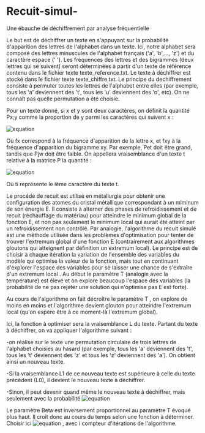 # Recuit-simul-
Une ébauche de déchiffrement par analyse fréquentielle

Le but est de déchiffrer un texte en s'appuyant sur la probabilité d'apparition des lettres de l'alphabet dans un texte. 
Ici, notre alphabet sera composé des lettres minuscules de l'alphabet français ('a', 'b',..., 'z') et du caractère espace (' '). 
Les fréquences des lettres et des bigrammes (deux lettres qui se suivent) seront déterminées à partir d'un texte de référence contenu dans le fichier texte texte_reference.txt.
Le texte à déchiffrer est stocké dans le fichier texte texte_chiffre.txt. Le principe du dechiffrement
consiste à permuter toutes les lettres de l'alphabet entre elles (par exemple, tous les 'a' deviennent des 't', tous les 'u' deviennent des 'o', etc). On ne connaît pas quelle permutation a été choisie. 


Pour un texte donné, si x et y sont deux caractères, on définit la quantité Px;y comme la proportion de y parmi les caractères qui suivent x : 

![equation](http://www.sciweavers.org/upload/Tex2Img_1615581681/render.png)

Où fx correspond à la fréquence d'apparition de la lettre x, et fxy à la fréquence d'apparition du
bigramme xy. Par exemple, Pet doit être grand, tandis que Pjw doit être faible. 
On appellera vraisemblance d'un texte t relative à la matrice P la quantité : 

![equation](http://www.sciweavers.org/download/Tex2Img_1615582284.jpg)

Où ti représente le ième caractère du texte t. 


Le procédé de recuit est utilisé en métallurgie pour obtenir une configuration des atomes du cristal métallique correspondant à un miminum de son énergie E. 
Il consiste à alterner des phases de refroidissement et de recuit (réchauffage du matériau) pour atteindre le minimum global de la fonction E, et non pas seulement le minimum local qui aurait été atteint par un refroidissement non contrôlé. 
Par analogie, l'algorithme du recuit simulé est une méthode utilisée dans les problèmes d'optimisation pour tenter de trouver l'extremum global d'une fonction E (contrairement aux algorithmes
gloutons qui atteignent par définition un extremum local). Le principe est de choisir à chaque itération la variation de l'ensemble des variables du modèle qui optimise la valeur de la fonction, mais tout en continuant d'explorer l'espace des variables pour se laisser une chance de s'extraire
d'un extremum local . Au début le paramètre T (analogie avec la température) est élevé et on explore beaucoup l'espace
des variables (la probabilité de ne pas rejeter une solution qui n'optimise pas E est forte).

Au cours de l'algorithme on fait décroître le paramètre T , on explore de moins en moins et l'algorithme
devient glouton pour atteindre l'extremum local (qu'on espère être à ce moment-là l'extremum
global).

Ici, la fonction à optimiser sera la vraisemblance L du texte. 
Partant du texte à déchiffrer, on va
appliquer l'algorithme suivant : 

-on réalise sur le texte une permutation circulaire de trois lettres de l'alphabet choisies au
hasard (par exemple, tous les 'a' deviennent des 't', tous les 't' deviennent des 'z' et
tous les 'z' deviennent des 'a'). 
On obtient ainsi un nouveau texte. 

-Si la vraisemblance L1 de ce nouveau texte est supérieure à celle du texte précédent (L0),
il devient le nouveau texte à déchiffrer. 

-Sinon, il peut devenir quand même le nouveau texte à déchiffrer, mais seulement avec la
probabilité ![equation](http://www.sciweavers.org/download/Tex2Img_1615582434.jpg)

Le paramètre Beta est inversement proportionnel au paramètre T évoqué plus haut. Il
croît donc au cours du temps selon une fonction à déterminer. Choisir ici ![equation](http://www.sciweavers.org/download/Tex2Img_1615582624.jpg)
, avec i compteur d'itérations de l'algorithme.
